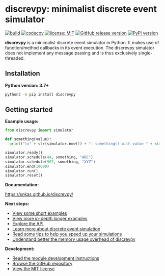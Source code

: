 # discrevpy: minimalist discrete event simulator

[![build](https://github.com/snkas/discrevpy/workflows/build/badge.svg)](https://github.com/snkas/discrevpy/actions?query=workflow%3Abuild+branch%3Amaster)
[![codecov](https://codecov.io/gh/snkas/discrevpy/branch/master/graph/badge.svg)](https://codecov.io/gh/snkas/discrevpy) 
[![license: MIT](https://img.shields.io/badge/license-MIT-blue.svg)](https://github.com/snkas/discrevpy/blob/master/LICENSE)
[![GitHub release version](https://img.shields.io/github/v/release/snkas/discrevpy)](https://github.com/snkas/discrevpy/releases)
[![PyPI version](https://img.shields.io/pypi/v/discrevpy?color=blue)](https://pypi.org/project/discrevpy/)

**discrevpy** is a minimalist discrete event simulator in Python. It makes use of function/method
callbacks in its event execution. The discrevpy simulator does not implement any message passing
and is thus exclusively single-threaded.


## Installation

**Python version: 3.7+**

```bash
python3 -m pip install discrevpy
```


## Getting started

**Example usage:**

```python
from discrevpy import simulator

def something(value):
  print("t=" + str(simulator.now()) + ": something() with value " + str(value))

simulator.ready()
simulator.schedule(44, something, "ABC")
simulator.schedule(967, something, "XYZ")
simulator.end(10000)
simulator.run()
simulator.reset()
```

**Documentation:**

https://snkas.github.io/discrevpy/

**Next steps:**

* [View some short examples](https://snkas.github.io/discrevpy/short_examples.html)
* [View more in-depth longer examples](https://snkas.github.io/discrevpy/long_examples.html)
* [Explore the API](https://snkas.github.io/discrevpy/api_reference.html)
* [Learn more about discrete event simulation](https://snkas.github.io/discrevpy/what_is_discrete_event_simulation.html)
* [Read some tips to help you speed up your simulations](https://snkas.github.io/discrevpy/practical_tips.html)
* [Understand better the memory usage overhead of discrevpy](https://snkas.github.io/discrevpy/memory_usage.html)

**Development:**

* [Read the module development instructions](https://snkas.github.io/discrevpy/development.html)
* [Browse the GitHub repository](https://github.com/snkas/discrevpy)
* [View the MIT license](https://github.com/snkas/discrevpy/blob/master/LICENSE)
